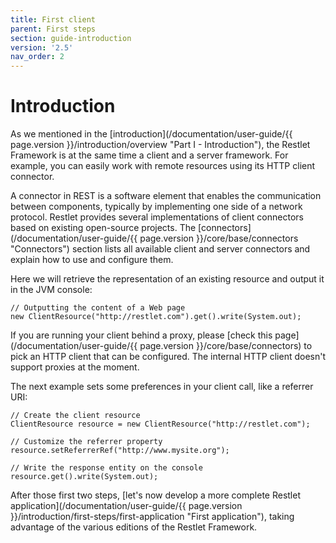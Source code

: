```yaml
---
title: First client
parent: First steps
section: guide-introduction
version: '2.5'
nav_order: 2
---
```

# Introduction

As we mentioned in the [introduction](/documentation/user-guide/{{ page.version }}/introduction/overview "Part I - Introduction"),
the Restlet Framework is at the same time a client and a server
framework. For example, you can easily work with remote resources using
its HTTP client connector.

A connector in REST is a software element that enables the communication
between components, typically by implementing one side of a network
protocol. Restlet provides several implementations of client connectors
based on existing open-source projects. The
[connectors](/documentation/user-guide/{{ page.version }}/core/base/connectors "Connectors")
section lists all available client and server connectors and explain how
to use and configure them.

Here we will retrieve the representation of an existing resource and
output it in the JVM console:


<pre class="language-java"><code class="language-java">// Outputting the content of a Web page  
new ClientResource("http://restlet.com").get().write(System.out);  
</code></pre>


If you are running your client behind a proxy, please [check this
page](/documentation/user-guide/{{ page.version }}/core/base/connectors) to
pick an HTTP client that can be configured. The internal HTTP client
doesn't support proxies at the moment.

The next example sets some preferences in your client call, like a
referrer URI:

<pre class="language-java"><code class="language-java">// Create the client resource  
ClientResource resource = new ClientResource("http://restlet.com");  

// Customize the referrer property  
resource.setReferrerRef("http://www.mysite.org");  

// Write the response entity on the console
resource.get().write(System.out);  
</code></pre>


After those first two steps, [let's now develop a more complete Restlet
application](/documentation/user-guide/{{ page.version }}/introduction/first-steps/first-application "First application"),
taking advantage of the various editions of the Restlet Framework.
